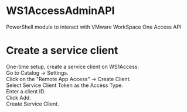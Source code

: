 
# WS1AccessAdminAPI

PowerShell module to interact with VMware WorkSpace One Access API

# Create a service client

One-time setup, create a service client on WS1Access:  
Go to Catalog -> Settings.  
Click on the "Remote App Access" -> Create Client.  
Select Service Client Token as the Access Type.  
Enter a client ID.  
Click Add.  
Create Service Client.  

